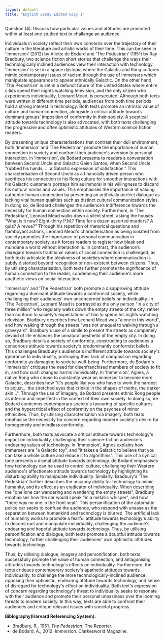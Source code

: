 ```yaml
---
layout: default
title: "English Essay Edited Copy 1"
---
```


Question (4): Discuss how particular values and attitudes are promoted within at least one studied text to challenge an audience.

Individuals in society reflect their own concerns over the trajectory of their culture in the literature and artistic works of their time. This can be seen in 'Immersion' (2012) by Aliette de Bodard and 'The Pedestrian' (1951) by Ray Bradbury, two science fiction short stories that challenge the ways their technologically inclined audiences view their interaction with technology. 'Immersion' is set in a space dystopia where the Galactic and Rong cultures mimic contemporary issues of racism through the use of Immersers which manipulate appearance to appear ethnically Galactic. On the other hand, 'The Pedestrian' is set in a defunct future of the United States where entire cities spend their nights watching television, and the only citizen who experiences individuality, Leonard Mead, is persecuted. Although both texts were written in different time periods, audiences from both time periods hold a strong interest in technology. Both texts promote an intrinsic value of culture and human connection, alongside a critical attitude towards dominant groups' imposition of conformity in their society. A sceptical attitude towards technology is also advocated, with both texts challenging the progressive and often optimistic attitudes of Western science fiction readers.

By presenting unique characterisations that contrast their dull environment, both 'Immersion' and 'The Pedestrian' promote the importance of human connection in society and confront their audience's aversion to personal interaction. In 'Immersion', de Bodard presents to readers a conversation between Second Uncle and Galactic Galen Santos, when Second Uncle "rubbed his hands, … a Galactic expression of satisfaction." This characterisation of Second Uncle as a financially driven person who sacrifices his connection to his Rong culture for smoother interactions with his Galactic customers portrays him as immoral in his willingness to discard his cultural norms and values. This emphasises the importance of valuing authentic human connection by presenting an artificially perfect dialogue as lacking vital human qualities such as distinct cultural communication styles. In doing so, de Bodard challenges the audience’s indifference towards the necessity for human connection within society. Furthermore, in 'The Pedestrian', Leonard Mead walks down a silent street, asking the houses "What is it now? Eight-thirty P.M.? Time for a dozen assorted murders? A quiz? A revue?" Through his repetition of rhetorical questions and flamboyant actions, Leonard Mead's characterisation as being isolated from society promotes the importance of personal communication in contemporary society, as it forces readers to register how bleak and mundane a world without interaction is. In contrast, the audience’s disregard towards traditional values of social connection is challenged, as both texts articulate the bleakness of societies where communication is subtly distorted beyond recognition or non-existent between citizens. Thus, by utilising characterisation, both texts further promote the significance of human connection to the reader, condemning their audience's more apathetic views on social interaction.

'Immersion' and 'The Pedestrian' both promote a disapproving attitude regarding a dominant attitude towards a conformist society, while challenging their audiences' own unconcerned beliefs on individuality. In 'The Pedestrian', Leonard Mead is portrayed as the only person "in a city of three million" who regularly walks down the empty streets of the city, rather than conform to society's expectations of him to spend his nights watching television. Bradbury describes how Leonard Mead was "alone in this world", and how walking through the streets "was not unequal to walking through a graveyard". Bradbury's use of a simile to present the streets as completely devoid of life enhances the unnatural aesthetic of the empty city. In doing so, Bradbury details a society of conformity, constructing to audiences a censorious attitude towards society's predominantly conformist beliefs. This challenges Bradbury's audience's indifferent attitude towards society's ignorance to individuality, portraying their lack of compassion regarding conformity as damaging to societal well-being. Furthermore, de Bodard's 'Immersion' critiques the need for disenfranchised members of society to fit in, and how such changes harms individuality. In 'Immersion', Agnes, a native Rong who chose to constantly wear an immerser to become more Galactic, describes how "It's people like you who have to work the hardest to adjust... the stretched eyes that crinkle in the shapes of moths, the darker skin...".  Through the use of imagery, de Bodard presents ethnic Rong people as inferior and imperfect in the context of their own society. In doing so, de Bodard condemns contemporary society's favouring of specific cultures and the hypercritical effect of conformity on the psyches of minor ethnicities. Thus, by utilising characterisation via imagery, both texts emphasise the necessity for concern regarding modern society's desire for homogeneity and mindless conformity.

Furthermore, both texts advocate a critical attitude towards technology's impact on individuality, challenging their science-fiction audience's endearing values of technology. In 'Immersion', Agnes explains how immersers are "a Galactic toy", and "it takes a Galactic to believe that you can take a whole culture and reduce it to algorithms". This use of a cynical tone presents a dismal attitude towards technology. de Bodard emphasises how technology can be used to control culture, challenging their Western audience's affectionate attitude towards technology by highlighting its disturbing ability to manipulate individuality. Similarly, Bradbury's 'The Pedestrian' further describes the uncanny ability for technology to mimic humanity, and its effect as an eradicator of individuality. When describing the "one lone car wandering and wandering the empty streets", Bradbury emphasises how the car would speak "in a metallic whisper", and how "there was no one in the front seat". This personification of the automatic police car seeks to confuse the audience, who respond with unease as the separation between humankind and technology is blurred. The artificial lack of humanity works to promote a fearful attitude towards technology's ability to deconstruct and manipulate individuality, challenging the audience's endearing and hopeful attitude towards technology. Thus, by utilising personification and dialogue, both texts promote a doubtful attitude towards technology, further challenging their audiences' own optimistic attitudes towards technology.

Thus, by utilising dialogue, imagery and personification, both texts successfully promote the value of human connection, and antagonising attitudes towards technology's effects on individuality. Furthermore, the texts critiques contemporary society's apathetic attitudes towards individuality, to challenge the more technologically-inclined audience, opposing their optimistic, endearing attitude towards technology, and sense of disregard for technology's effect on individuality. Both text's expression of concern regarding technology's threat to individuality seeks to resonate with their audience and promote their personal uneasiness over the looming threats to modern society. In this way, texts are able to confront their audiences and critique relevant issues with societal progress.

**Biblography(Harvard Referencing System):**
- Bradbury, R., 1951. _The Pedestrian_. The Reporter.
- de Bodard, A., 2012. _Immersion_. Clarkesworld Magazine.